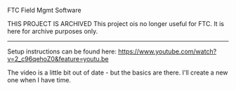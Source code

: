 FTC Field Mgmt Software

THIS PROJECT IS ARCHIVED
This project ois no longer useful for FTC.
It is here for archive purposes only.

---
Setup instructions can be found here:
https://www.youtube.com/watch?v=2_c96qehoZ0&feature=youtu.be

The video is a little bit out of date - but the basics are there.
I'll create a new one when I have time.
